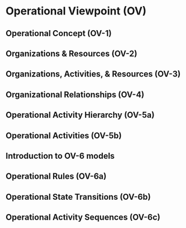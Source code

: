 # Operational Viewpoint \(OV\)

## Operational Concept \(OV-1\)

## Organizations & Resources \(OV-2\)

## Organizations, Activities, & Resources \(OV-3\)

## Organizational Relationships \(OV-4\)

## Operational Activity Hierarchy \(OV-5a\)

## Operational Activities \(OV-5b\)

## Introduction to OV-6 models

## Operational Rules \(OV-6a\)

## Operational State Transitions \(OV-6b\)

## Operational Activity Sequences \(OV-6c\)



